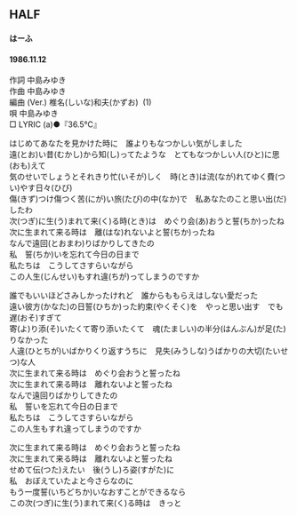 ## HALF
#### はーふ
#### 1986.11.12


作詞        中島みゆき    
作曲        中島みゆき    
編曲 (Ver.)   椎名(しいな)和夫(かずお)  (1)    
唄          中島みゆき   
□ LYRIC (a)●『36.5℃』　　


はじめてあなたを見かけた時に　誰よりもなつかしい気がしました  
遠(とお)い昔(むかし)から知(し)ってたような　とてもなつかしい人(ひと)に思(おも)えて  
気のせいでしょうとそれきり忙(いそが)しく　時(とき)は流(なが)れてゆく費(つい)やす日々(ひび)  
傷(きず)つけ傷つく苦(にが)い旅(たび)の中(なか)で　私あなたのこと思い出(だ)したわ  
次(つぎ)に生(う)まれて来(く)る時(とき)は　めぐり会(あ)おうと誓(ちか)ったね  
次に生まれて来る時は　離(はな)れないよと誓(ちか)ったね  
なんで遠回(とおまわ)りばかりしてきたの  
私　誓(ちか)いを忘れて今日の日まで  
私たちは　こうしてさすらいながら  
この人生(じんせい)もすれ違(ちが)ってしまうのですか  
  
誰でもいいほどさみしかったけれど　誰からももらえはしない愛だった  
遠い彼方(かなた)の日誓(ひちか)った約束(やくそく)を　やっと思い出す　でも遅(おそ)すぎて  
寄(よ)り添(そ)いたくて寄り添いたくて　魂(たましい)の半分(はんぶん)が足(た)りなかった  
人違(ひとちが)いばかりくり返すうちに　見失(みうしな)うばかりの大切(たいせつ)な人  
次に生まれて来る時は　めぐり会おうと誓ったね  
次に生まれて来る時は　離れないよと誓ったね  
なんで遠回りばかりしてきたの  
私　誓いを忘れて今日の日まで  
私たちは　こうしてさすらいながら  
この人生もすれ違ってしまうのですか  
  
次に生まれて来る時は　めぐり会おうと誓ったね  
次に生まれて来る時は　離れないよと誓ったね  
せめて伝(つた)えたい　後(うし)ろ姿(すがた)に  
私　おぼえていたよと今さらなのに  
もう一度誓(いちどちか)いなおすことができるなら  
この次(つぎ)に生(う)まれて来(く)る時は　きっと  